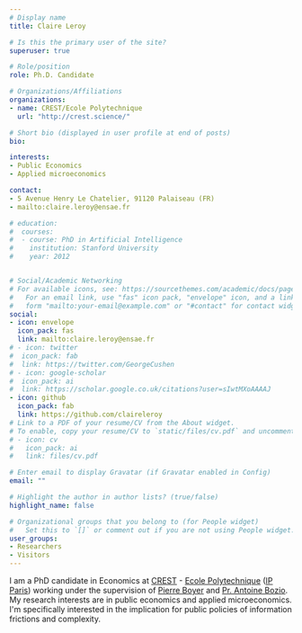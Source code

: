 ```yaml
---
# Display name
title: Claire Leroy

# Is this the primary user of the site?
superuser: true

# Role/position
role: Ph.D. Candidate

# Organizations/Affiliations
organizations:
- name: CREST/Ecole Polytechnique
  url: "http://crest.science/"

# Short bio (displayed in user profile at end of posts)
bio:

interests:
- Public Economics
- Applied microeconomics

contact:
- 5 Avenue Henry Le Chatelier, 91120 Palaiseau (FR)
- mailto:claire.leroy@ensae.fr

# education:
#  courses:
#  - course: PhD in Artificial Intelligence
#    institution: Stanford University
#    year: 2012


# Social/Academic Networking
# For available icons, see: https://sourcethemes.com/academic/docs/page-builder/#icons
#   For an email link, use "fas" icon pack, "envelope" icon, and a link in the
#   form "mailto:your-email@example.com" or "#contact" for contact widget.
social:
- icon: envelope
  icon_pack: fas
  link: mailto:claire.leroy@ensae.fr
# - icon: twitter
#  icon_pack: fab
#  link: https://twitter.com/GeorgeCushen
# - icon: google-scholar
#  icon_pack: ai
#  link: https://scholar.google.co.uk/citations?user=sIwtMXoAAAAJ
- icon: github
  icon_pack: fab
  link: https://github.com/claireleroy
# Link to a PDF of your resume/CV from the About widget.
# To enable, copy your resume/CV to `static/files/cv.pdf` and uncomment the lines below.
# - icon: cv
#   icon_pack: ai
#   link: files/cv.pdf

# Enter email to display Gravatar (if Gravatar enabled in Config)
email: ""

# Highlight the author in author lists? (true/false)
highlight_name: false

# Organizational groups that you belong to (for People widget)
#   Set this to `[]` or comment out if you are not using People widget.
user_groups:
- Researchers
- Visitors
---
```


I am a PhD candidate in Economics at [CREST](http://crest.science/) - [Ecole Polytechnique](https://www.polytechnique.edu/en) ([IP Paris](https://www.ip-paris.fr/en)) working under the supervision of [Pierre Boyer](https://pierrecboyer.com/) and [Pr. Antoine Bozio](http://www.parisschoolofeconomics.com/bozio-antoine/en/). My research interests are in public economics and applied microeconomics. I'm specifically interested in the implication for public policies of information frictions and complexity.
